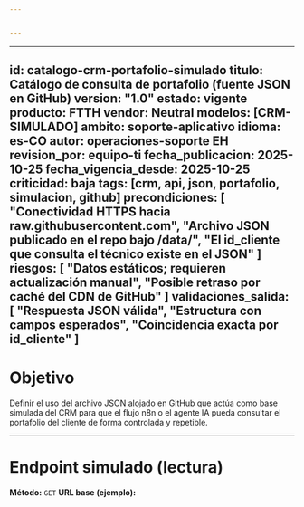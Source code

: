 ```yaml
---


---
```


---
id: catalogo-crm-portafolio-simulado
titulo: Catálogo de consulta de portafolio (fuente JSON en GitHub)
version: "1.0"
estado: vigente
producto: FTTH
vendor: Neutral
modelos: [CRM-SIMULADO]
ambito: soporte-aplicativo
idioma: es-CO
autor: operaciones-soporte EH
revision_por: equipo-ti
fecha_publicacion: 2025-10-25
fecha_vigencia_desde: 2025-10-25
criticidad: baja
tags: [crm, api, json, portafolio, simulacion, github]
precondiciones: [
  "Conectividad HTTPS hacia raw.githubusercontent.com",
  "Archivo JSON publicado en el repo bajo /data/",
  "El id_cliente que consulta el técnico existe en el JSON"
]
riesgos: [
  "Datos estáticos; requieren actualización manual",
  "Posible retraso por caché del CDN de GitHub"
]
validaciones_salida: [
  "Respuesta JSON válida",
  "Estructura con campos esperados",
  "Coincidencia exacta por id_cliente"
]
---
# Objetivo

Definir el uso del archivo JSON alojado en GitHub que actúa como base simulada del CRM para que el flujo n8n o el agente IA pueda consultar el portafolio del cliente de forma controlada y repetible.

---

# Endpoint simulado (lectura)

**Método:** `GET`
**URL base (ejemplo):**
